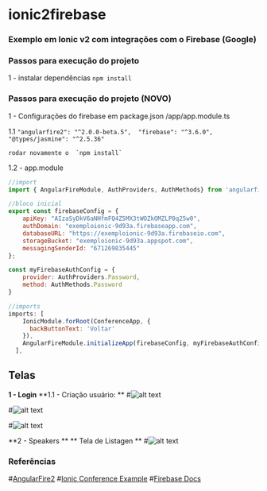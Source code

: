 ﻿# ionic2firebase
### Exemplo em Ionic v2 com integrações com o Firebase (Google)

### Passos para execução do projeto
1 - instalar dependências
     `npm install`
     
### Passos para execução do projeto (NOVO)
1 -  Configurações do firebase em package.json /app/app.module.ts

1.1 `"angularfire2": "^2.0.0-beta.5", 
       "firebase": "^3.6.0",
       "@types/jasmine": "^2.5.36"`

    rodar novamente o  `npm install`

1.2 - app.module
```javascript
//import
import { AngularFireModule, AuthProviders, AuthMethods} from 'angularfire2';

//bloco inicial
export const firebaseConfig = {
    apiKey: "AIzaSyDkV6aNHfmFQ4Z5MX3tWOZkOMZLP0q25w0",
    authDomain: "exemploionic-9d93a.firebaseapp.com",
    databaseURL: "https://exemploionic-9d93a.firebaseio.com",
    storageBucket: "exemploionic-9d93a.appspot.com",
    messagingSenderId: "671269835445"
};

const myFirebaseAuthConfig = {
    provider: AuthProviders.Password,
    method: AuthMethods.Password
}

//imports
imports: [
    IonicModule.forRoot(ConferenceApp, {
      backButtonText: 'Voltar'
    }),
    AngularFireModule.initializeApp(firebaseConfig, myFirebaseAuthConfig)
  ],
````

## Telas
**1 - Login**
**1.1 - Criação usuário: **
#![alt text](https://github.com/andersonsv/ionic2firebase/blob/master/screenshots/1-criacao%20usuario.png?raw=true)

#![alt text](https://github.com/andersonsv/ionic2firebase/blob/master/screenshots/2-criacao%20usuario.png?raw=true)

#![alt text](https://github.com/andersonsv/ionic2firebase/blob/master/screenshots/3-criacao%20usuario.png?raw=true)

**2 - Speakers **
** Tela de Listagen **
#![alt text](https://github.com/andersonsv/ionic2firebase/blob/master/screenshots/4-listagem%20simples.png?raw=true)

### Referências

#[AngularFire2](https://github.com/angular/angularfire2)
#[Ionic Conference Example](https://github.com/driftyco/ionic-conference-app)
#[Firebase Docs](https://firebase.google.com/docs/)
